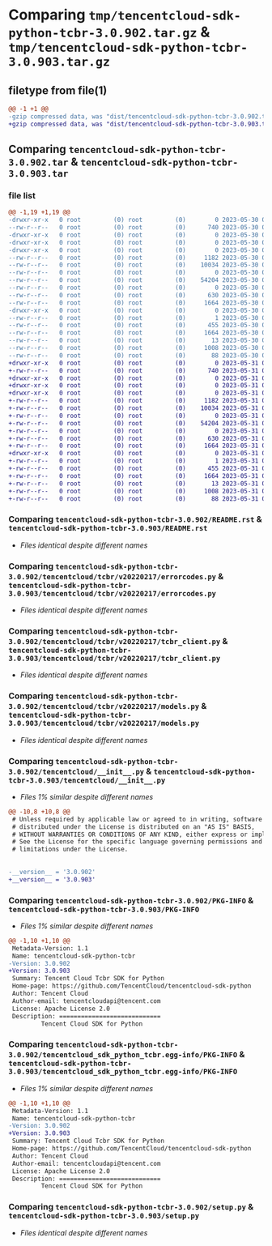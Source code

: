 # Comparing `tmp/tencentcloud-sdk-python-tcbr-3.0.902.tar.gz` & `tmp/tencentcloud-sdk-python-tcbr-3.0.903.tar.gz`

## filetype from file(1)

```diff
@@ -1 +1 @@
-gzip compressed data, was "dist/tencentcloud-sdk-python-tcbr-3.0.902.tar", last modified: Tue May 30 00:32:59 2023, max compression
+gzip compressed data, was "dist/tencentcloud-sdk-python-tcbr-3.0.903.tar", last modified: Wed May 31 02:21:17 2023, max compression
```

## Comparing `tencentcloud-sdk-python-tcbr-3.0.902.tar` & `tencentcloud-sdk-python-tcbr-3.0.903.tar`

### file list

```diff
@@ -1,19 +1,19 @@
-drwxr-xr-x   0 root         (0) root         (0)        0 2023-05-30 00:32:59.000000 tencentcloud-sdk-python-tcbr-3.0.902/
--rw-r--r--   0 root         (0) root         (0)      740 2023-05-30 00:32:59.000000 tencentcloud-sdk-python-tcbr-3.0.902/README.rst
-drwxr-xr-x   0 root         (0) root         (0)        0 2023-05-30 00:32:59.000000 tencentcloud-sdk-python-tcbr-3.0.902/tencentcloud/
-drwxr-xr-x   0 root         (0) root         (0)        0 2023-05-30 00:32:59.000000 tencentcloud-sdk-python-tcbr-3.0.902/tencentcloud/tcbr/
-drwxr-xr-x   0 root         (0) root         (0)        0 2023-05-30 00:32:59.000000 tencentcloud-sdk-python-tcbr-3.0.902/tencentcloud/tcbr/v20220217/
--rw-r--r--   0 root         (0) root         (0)     1182 2023-05-30 00:32:59.000000 tencentcloud-sdk-python-tcbr-3.0.902/tencentcloud/tcbr/v20220217/errorcodes.py
--rw-r--r--   0 root         (0) root         (0)    10034 2023-05-30 00:32:59.000000 tencentcloud-sdk-python-tcbr-3.0.902/tencentcloud/tcbr/v20220217/tcbr_client.py
--rw-r--r--   0 root         (0) root         (0)        0 2023-05-30 00:32:59.000000 tencentcloud-sdk-python-tcbr-3.0.902/tencentcloud/tcbr/v20220217/__init__.py
--rw-r--r--   0 root         (0) root         (0)    54204 2023-05-30 00:32:59.000000 tencentcloud-sdk-python-tcbr-3.0.902/tencentcloud/tcbr/v20220217/models.py
--rw-r--r--   0 root         (0) root         (0)        0 2023-05-30 00:32:59.000000 tencentcloud-sdk-python-tcbr-3.0.902/tencentcloud/tcbr/__init__.py
--rw-r--r--   0 root         (0) root         (0)      630 2023-05-30 00:32:59.000000 tencentcloud-sdk-python-tcbr-3.0.902/tencentcloud/__init__.py
--rw-r--r--   0 root         (0) root         (0)     1664 2023-05-30 00:32:59.000000 tencentcloud-sdk-python-tcbr-3.0.902/PKG-INFO
-drwxr-xr-x   0 root         (0) root         (0)        0 2023-05-30 00:32:59.000000 tencentcloud-sdk-python-tcbr-3.0.902/tencentcloud_sdk_python_tcbr.egg-info/
--rw-r--r--   0 root         (0) root         (0)        1 2023-05-30 00:32:59.000000 tencentcloud-sdk-python-tcbr-3.0.902/tencentcloud_sdk_python_tcbr.egg-info/dependency_links.txt
--rw-r--r--   0 root         (0) root         (0)      455 2023-05-30 00:32:59.000000 tencentcloud-sdk-python-tcbr-3.0.902/tencentcloud_sdk_python_tcbr.egg-info/SOURCES.txt
--rw-r--r--   0 root         (0) root         (0)     1664 2023-05-30 00:32:59.000000 tencentcloud-sdk-python-tcbr-3.0.902/tencentcloud_sdk_python_tcbr.egg-info/PKG-INFO
--rw-r--r--   0 root         (0) root         (0)       13 2023-05-30 00:32:59.000000 tencentcloud-sdk-python-tcbr-3.0.902/tencentcloud_sdk_python_tcbr.egg-info/top_level.txt
--rw-r--r--   0 root         (0) root         (0)     1008 2023-05-30 00:32:59.000000 tencentcloud-sdk-python-tcbr-3.0.902/setup.py
--rw-r--r--   0 root         (0) root         (0)       88 2023-05-30 00:32:59.000000 tencentcloud-sdk-python-tcbr-3.0.902/setup.cfg
+drwxr-xr-x   0 root         (0) root         (0)        0 2023-05-31 02:21:17.000000 tencentcloud-sdk-python-tcbr-3.0.903/
+-rw-r--r--   0 root         (0) root         (0)      740 2023-05-31 02:21:15.000000 tencentcloud-sdk-python-tcbr-3.0.903/README.rst
+drwxr-xr-x   0 root         (0) root         (0)        0 2023-05-31 02:21:16.000000 tencentcloud-sdk-python-tcbr-3.0.903/tencentcloud/
+drwxr-xr-x   0 root         (0) root         (0)        0 2023-05-31 02:21:16.000000 tencentcloud-sdk-python-tcbr-3.0.903/tencentcloud/tcbr/
+drwxr-xr-x   0 root         (0) root         (0)        0 2023-05-31 02:21:17.000000 tencentcloud-sdk-python-tcbr-3.0.903/tencentcloud/tcbr/v20220217/
+-rw-r--r--   0 root         (0) root         (0)     1182 2023-05-31 02:21:15.000000 tencentcloud-sdk-python-tcbr-3.0.903/tencentcloud/tcbr/v20220217/errorcodes.py
+-rw-r--r--   0 root         (0) root         (0)    10034 2023-05-31 02:21:15.000000 tencentcloud-sdk-python-tcbr-3.0.903/tencentcloud/tcbr/v20220217/tcbr_client.py
+-rw-r--r--   0 root         (0) root         (0)        0 2023-05-31 02:21:15.000000 tencentcloud-sdk-python-tcbr-3.0.903/tencentcloud/tcbr/v20220217/__init__.py
+-rw-r--r--   0 root         (0) root         (0)    54204 2023-05-31 02:21:15.000000 tencentcloud-sdk-python-tcbr-3.0.903/tencentcloud/tcbr/v20220217/models.py
+-rw-r--r--   0 root         (0) root         (0)        0 2023-05-31 02:21:15.000000 tencentcloud-sdk-python-tcbr-3.0.903/tencentcloud/tcbr/__init__.py
+-rw-r--r--   0 root         (0) root         (0)      630 2023-05-31 02:21:15.000000 tencentcloud-sdk-python-tcbr-3.0.903/tencentcloud/__init__.py
+-rw-r--r--   0 root         (0) root         (0)     1664 2023-05-31 02:21:17.000000 tencentcloud-sdk-python-tcbr-3.0.903/PKG-INFO
+drwxr-xr-x   0 root         (0) root         (0)        0 2023-05-31 02:21:17.000000 tencentcloud-sdk-python-tcbr-3.0.903/tencentcloud_sdk_python_tcbr.egg-info/
+-rw-r--r--   0 root         (0) root         (0)        1 2023-05-31 02:21:16.000000 tencentcloud-sdk-python-tcbr-3.0.903/tencentcloud_sdk_python_tcbr.egg-info/dependency_links.txt
+-rw-r--r--   0 root         (0) root         (0)      455 2023-05-31 02:21:16.000000 tencentcloud-sdk-python-tcbr-3.0.903/tencentcloud_sdk_python_tcbr.egg-info/SOURCES.txt
+-rw-r--r--   0 root         (0) root         (0)     1664 2023-05-31 02:21:16.000000 tencentcloud-sdk-python-tcbr-3.0.903/tencentcloud_sdk_python_tcbr.egg-info/PKG-INFO
+-rw-r--r--   0 root         (0) root         (0)       13 2023-05-31 02:21:16.000000 tencentcloud-sdk-python-tcbr-3.0.903/tencentcloud_sdk_python_tcbr.egg-info/top_level.txt
+-rw-r--r--   0 root         (0) root         (0)     1008 2023-05-31 02:21:15.000000 tencentcloud-sdk-python-tcbr-3.0.903/setup.py
+-rw-r--r--   0 root         (0) root         (0)       88 2023-05-31 02:21:17.000000 tencentcloud-sdk-python-tcbr-3.0.903/setup.cfg
```

### Comparing `tencentcloud-sdk-python-tcbr-3.0.902/README.rst` & `tencentcloud-sdk-python-tcbr-3.0.903/README.rst`

 * *Files identical despite different names*

### Comparing `tencentcloud-sdk-python-tcbr-3.0.902/tencentcloud/tcbr/v20220217/errorcodes.py` & `tencentcloud-sdk-python-tcbr-3.0.903/tencentcloud/tcbr/v20220217/errorcodes.py`

 * *Files identical despite different names*

### Comparing `tencentcloud-sdk-python-tcbr-3.0.902/tencentcloud/tcbr/v20220217/tcbr_client.py` & `tencentcloud-sdk-python-tcbr-3.0.903/tencentcloud/tcbr/v20220217/tcbr_client.py`

 * *Files identical despite different names*

### Comparing `tencentcloud-sdk-python-tcbr-3.0.902/tencentcloud/tcbr/v20220217/models.py` & `tencentcloud-sdk-python-tcbr-3.0.903/tencentcloud/tcbr/v20220217/models.py`

 * *Files identical despite different names*

### Comparing `tencentcloud-sdk-python-tcbr-3.0.902/tencentcloud/__init__.py` & `tencentcloud-sdk-python-tcbr-3.0.903/tencentcloud/__init__.py`

 * *Files 1% similar despite different names*

```diff
@@ -10,8 +10,8 @@
 # Unless required by applicable law or agreed to in writing, software
 # distributed under the License is distributed on an "AS IS" BASIS,
 # WITHOUT WARRANTIES OR CONDITIONS OF ANY KIND, either express or implied.
 # See the License for the specific language governing permissions and
 # limitations under the License.
 
 
-__version__ = '3.0.902'
+__version__ = '3.0.903'
```

### Comparing `tencentcloud-sdk-python-tcbr-3.0.902/PKG-INFO` & `tencentcloud-sdk-python-tcbr-3.0.903/PKG-INFO`

 * *Files 1% similar despite different names*

```diff
@@ -1,10 +1,10 @@
 Metadata-Version: 1.1
 Name: tencentcloud-sdk-python-tcbr
-Version: 3.0.902
+Version: 3.0.903
 Summary: Tencent Cloud Tcbr SDK for Python
 Home-page: https://github.com/TencentCloud/tencentcloud-sdk-python
 Author: Tencent Cloud
 Author-email: tencentcloudapi@tencent.com
 License: Apache License 2.0
 Description: ============================
         Tencent Cloud SDK for Python
```

### Comparing `tencentcloud-sdk-python-tcbr-3.0.902/tencentcloud_sdk_python_tcbr.egg-info/PKG-INFO` & `tencentcloud-sdk-python-tcbr-3.0.903/tencentcloud_sdk_python_tcbr.egg-info/PKG-INFO`

 * *Files 1% similar despite different names*

```diff
@@ -1,10 +1,10 @@
 Metadata-Version: 1.1
 Name: tencentcloud-sdk-python-tcbr
-Version: 3.0.902
+Version: 3.0.903
 Summary: Tencent Cloud Tcbr SDK for Python
 Home-page: https://github.com/TencentCloud/tencentcloud-sdk-python
 Author: Tencent Cloud
 Author-email: tencentcloudapi@tencent.com
 License: Apache License 2.0
 Description: ============================
         Tencent Cloud SDK for Python
```

### Comparing `tencentcloud-sdk-python-tcbr-3.0.902/setup.py` & `tencentcloud-sdk-python-tcbr-3.0.903/setup.py`

 * *Files identical despite different names*

